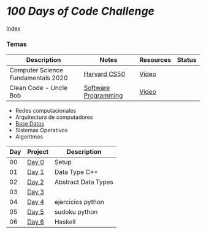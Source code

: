 # _100 Days of Code Challenge_

[Index](https://fernandofh.github.io/100_Days-Of-Code/)

### Temas

|Description	| Notes    | 	Resources | Status    |
|---------------|--------- | ------------ | --------- |  
| Computer Science Fundamentals 2020  | [Harvard CS50](./CS50/README.md) | [Video](https://www.youtube.com/playlist?list=PLhQjrBD2T382_R182iC2gNZI9HzWFMC_8) | |
| Clean Code - Uncle Bob   |   [ Software Programming](./Clean_Code/README.md) | [Video](https://www.youtube.com/watch?v=7EmboKQH8lM&list=PLUxszVpqZTNShoypLQW9a4dEcffsoZT4k) | |


- Redes computacionales 
- Arquitectura de computadores 
- [Base Datos](https://github.com/FernandoFH/Base_Datos)
- Sistemas Operativos
- Algoritmos 


|Day | Project	               |Description     |
|--- | ----------------------- |----------------|  
|00  |[Day 0](./Days/Day%2000) | Setup          |
|01  |[Day 1](./Days/Day%2001) | Data Type C++  | 
|02  |[Day 2](./Days/Day%2002) | Abstract Data Types |
|03  |[Day 3](./Days/Day%2003) |                | 
|04  |[Day 4](./Days/Day%2004) | ejercicios python |
|05  |[Day 5](./Days/Day%2005) | sudoku python  |
|06  |[Day 6](./Days/Day%2006) | Haskell        |
